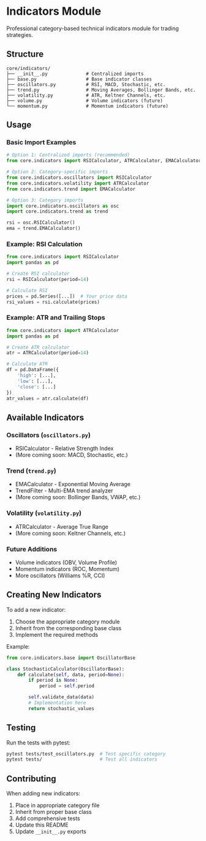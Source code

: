 # Indicators Module

Professional category-based technical indicators module for trading strategies.

## Structure

```
core/indicators/
├── __init__.py              # Centralized imports
├── base.py                  # Base indicator classes
├── oscillators.py           # RSI, MACD, Stochastic, etc.
├── trend.py                 # Moving Averages, Bollinger Bands, etc.
├── volatility.py            # ATR, Keltner Channels, etc.
├── volume.py                # Volume indicators (future)
└── momentum.py              # Momentum indicators (future)
```

## Usage

### Basic Import Examples

```python
# Option 1: Centralized imports (recommended)
from core.indicators import RSICalculator, ATRCalculator, EMACalculator

# Option 2: Category-specific imports
from core.indicators.oscillators import RSICalculator
from core.indicators.volatility import ATRCalculator
from core.indicators.trend import EMACalculator

# Option 3: Category imports
import core.indicators.oscillators as osc
import core.indicators.trend as trend

rsi = osc.RSICalculator()
ema = trend.EMACalculator()
```

### Example: RSI Calculation

```python
from core.indicators import RSICalculator
import pandas as pd

# Create RSI calculator
rsi = RSICalculator(period=14)

# Calculate RSI
prices = pd.Series([...])  # Your price data
rsi_values = rsi.calculate(prices)
```

### Example: ATR and Trailing Stops

```python
from core.indicators import ATRCalculator
import pandas as pd

# Create ATR calculator
atr = ATRCalculator(period=14)

# Calculate ATR
df = pd.DataFrame({
    'high': [...],
    'low': [...],
    'close': [...]
})
atr_values = atr.calculate(df)
```

## Available Indicators

### Oscillators (`oscillators.py`)

- RSICalculator - Relative Strength Index
- (More coming soon: MACD, Stochastic, etc.)

### Trend (`trend.py`)

- EMACalculator - Exponential Moving Average
- TrendFilter - Multi-EMA trend analyzer
- (More coming soon: Bollinger Bands, VWAP, etc.)

### Volatility (`volatility.py`)

- ATRCalculator - Average True Range
- (More coming soon: Keltner Channels, etc.)

### Future Additions

- Volume indicators (OBV, Volume Profile)
- Momentum indicators (ROC, Momentum)
- More oscillators (Williams %R, CCI)

## Creating New Indicators

To add a new indicator:

1. Choose the appropriate category module
2. Inherit from the corresponding base class
3. Implement the required methods

Example:

```python
from core.indicators.base import OscillatorBase

class StochasticCalculator(OscillatorBase):
    def calculate(self, data, period=None):
        if period is None:
            period = self.period

        self.validate_data(data)
        # Implementation here
        return stochastic_values
```

## Testing

Run the tests with pytest:

```bash
pytest tests/test_oscillators.py  # Test specific category
pytest tests/                     # Test all indicators
```

## Contributing

When adding new indicators:

1. Place in appropriate category file
2. Inherit from proper base class
3. Add comprehensive tests
4. Update this README
5. Update `__init__.py` exports
